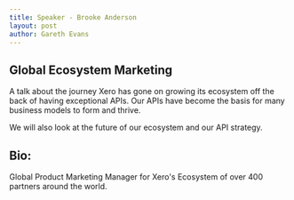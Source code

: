 ```yaml
---
title: Speaker - Brooke Anderson
layout: post
author: Gareth Evans
---
```


## Global Ecosystem Marketing

A talk about the journey Xero has gone on growing its ecosystem off the back of having exceptional APIs. Our APIs have become the basis for many business models to form and thrive.

We will also look at the future of our ecosystem and our API strategy.

## Bio:

Global Product Marketing Manager for Xero's Ecosystem of over 400 partners around the world.